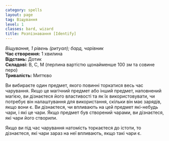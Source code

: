```yaml
---
category: spells
layout: page
tag: Віщування
level: 1
classes: bard, wizard
title: Розпізнавання [Identify]
---
```


_Віщування, 1 рівень (ритуал); бард, чарівник_    
**Час створення:** 1 хвилина    
**Відстань:** Дотик    
**Складові:** В, С, М (перлина вартістю щонайменше 100 зм та совине перо)    
**Тривалість:** Миттєво    

Ви вибираєте один предмет, якого повинні торкатися весь час чарування. Якщо це магічний предмет або інший предмет, наповнений магією, ви дізнаєтеся його властивості та як їх використовувати, чи потребує він налаштування для використання, скільки він має зарядів, якщо вони є. Ви дізнаєтеся, чи впливають на цей предмет які-небудь чари, і які це чари. Якщо предмет був створений чарами, ви дізнаєтеся, які чари його створили.    

Якщо ви під час чарування натомість торкаєтеся до істоти, то дізнаєтеся, які чари зараз на неї впливають, якщо такі чари є. 
